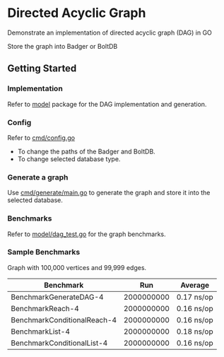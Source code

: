 # Directed Acyclic Graph
Demonstrate an implementation of directed acyclic graph (DAG) in GO

Store the graph into Badger or BoltDB

## Getting Started

### Implementation

Refer to [model](https://github.com/AhmadMuzakkir/directed-acyclic-graph/blob/master/model) package for the DAG implementation and generation.

### Config

Refer to [cmd/config.go](https://github.com/AhmadMuzakkir/directed-acyclic-graph/blob/master/cmd/config.go) 

- To change the paths of the Badger and BoltDB.
- To change selected database type.

### Generate a graph

Use [cmd/generate/main.go](https://github.com/AhmadMuzakkir/directed-acyclic-graph/blob/master/cmd/generate/main.go) to generate the graph and store it into the selected database.

### Benchmarks

Refer to [model/dag_test.go](https://github.com/AhmadMuzakkir/directed-acyclic-graph/blob/master/model/dag_test.go) for the graph benchmarks.

### Sample Benchmarks

Graph with 100,000 vertices and 99,999 edges.

| Benchmark                   | Run           | Average    |
| --------------------------- |-------------- |----------- |
| BenchmarkGenerateDAG-4      | 2000000000    | 0.17 ns/op |
| BenchmarkReach-4            | 2000000000    | 0.16 ns/op |
| BenchmarkConditionalReach-4 | 2000000000    | 0.16 ns/op |
| BenchmarkList-4             | 2000000000    | 0.18 ns/op |
| BenchmarkConditionalList-4  | 2000000000    | 0.16 ns/op |